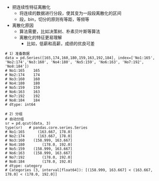 - 把连续性特征离散化
	- 将连续的数据进行分段，使其变为一段段离散化的区间
	- 段，bin，切分的原则有等距，等频等
- 离散化原因
	- 算法需要，比如决策树、朴素贝叶斯等算法
	- 离散化的特征更易理解
		- 比如，低薪和高薪，成绩的优良可差

```
# 1）准备数据
data = pd.Series([165,174,160,180,159,163,192,184], index=['No1:165', 'No2:174','No3:160', 'No4:180', 'No5:159', 'No6:163', 'No7:192', 'No8:184']) 
# No1:165    165
# No2:174    174
# No3:160    160
# No4:180    180
# No5:159    159
# No6:163    163
# No7:192    192
# No8:184    184
# dtype: int64

# 2）分组
# 自动分组
sr = pd.qcut(data, 3)
type(sr)   # pandas.core.series.Series
# No1:165      (163.667, 178.0]
# No2:174      (163.667, 178.0]
# No3:160    (158.999, 163.667]
# No4:180        (178.0, 192.0]
# No5:159    (158.999, 163.667]
# No6:163    (158.999, 163.667]
# No7:192        (178.0, 192.0]
# No8:184        (178.0, 192.0]
# dtype: category
# Categories (3, interval[float64]): [(158.999, 163.667] < (163.667, 178.0] < (178.0, 192.0]]

```